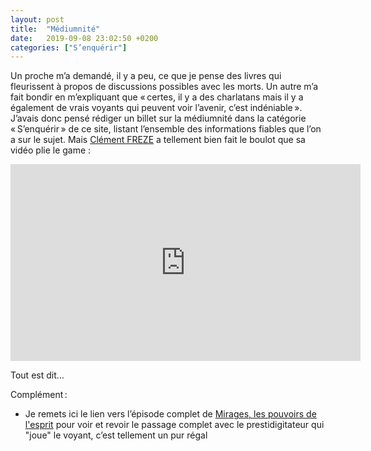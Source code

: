 ```yaml
---
layout: post
title:  "Médiumnité"
date:   2019-09-08 23:02:50 +0200
categories: ["S’enquérir"]
---
```

Un proche m’a demandé, il y a peu, ce que je pense des livres qui fleurissent à propos de discussions possibles avec les morts. Un autre m’a fait bondir en m’expliquant que « certes, il y a des charlatans mais il y a également de vrais voyants qui peuvent voir l’avenir, c’est indéniable ». J’avais donc pensé rédiger un billet sur la médiumnité dans la catégorie « S’enquérir » de ce site, listant l’ensemble des informations fiables que l’on a sur le sujet. Mais [Clément FREZE](http://clementfreze.fr/) a tellement bien fait le boulot que sa vidéo plie le game :

<iframe width="560" height="315" src="https://www.youtube.com/embed/pzQmDOhX45A" title="YouTube video player" frameborder="0" allow="accelerometer; autoplay; clipboard-write; encrypted-media; gyroscope; picture-in-picture" allowfullscreen></iframe>

Tout est dit…

Complément :
* Je remets ici le lien vers l’épisode complet de [Mirages, les pouvoirs de l'esprit](https://www.youtube.com/watch?v=Fm6WEA6VDJ4) pour voir et revoir le passage complet avec le prestidigitateur qui "joue" le voyant, c’est tellement un pur régal

